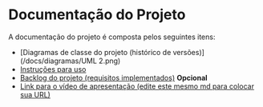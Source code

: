 # Documentação do Projeto

A documentação do projeto é composta pelos seguintes itens: 
 - [Diagramas de classe do projeto (histórico de versões)](/docs/diagramas/UML 2.png)
 - [Instruções para uso](/docs/instrucoes.md)
 - [Backlog do projeto (requisitos implementados)](/docs/backlog.md) **Opcional**
 - [Link para o vídeo de apresentação (edite este mesmo md para colocar sua URL)](http://insira.aqui.sua.URL) 


